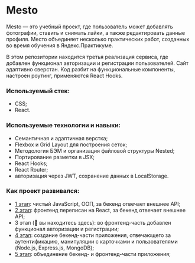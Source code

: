 # Mesto

Mesto — это учебный проект, где пользователь может добавлять фотографии, ставить и снимать лайки, а также редактировать данные профиля. Место объединяет несколько практических работ, созданных во время обучения в Яндекс.Практикуме.

В этом репозитории находится третья реализация сервиса, где добавлен функционал авторизации и регистрации пользователей. Сайт адаптивно сверстан. Код разбит на функциональные компоненты, настроен роутинг, применяются React Hooks.

### Используемый стек:

- CSS;
- React.

### Используемые технологии и навыки:

- Семантичная и адаптичная верстка;
- Flexbox и Grid Layout для построения сеток;
- Методология БЭМ и организация файловой структуры Nested;
- Портирование разметки в JSX;
- React Hooks;
- React Router;
- авторизация через JWT, сохранение данных в LocalStorage.

### Как проект развивался:

- [1 этап](https://github.com/dashimiko/mesto): чистый JavaScript, ООП, за бекенд отвечает внешнее API;
- [2 этап](https://github.com/dashimiko/mesto-react): фронтенд переписан на React, за бекенд отвечает внешнее API;
- 3 этап (🚩 вы находитесь здесь): во фронтенд-часть добавлен функционал авторизации и регистрации;
- [4 этап](https://github.com/dashimiko/express-mesto-gha): создание бекенд-части приложения, отвечающего за аутентификацию, манипуляции с карточками и пользователями (Node.js, Express.js, MongoDB);
- [5 этап](https://github.com/dashimiko/react-mesto-api-full): объединение бекенд- и фронтенд-части приложения;
